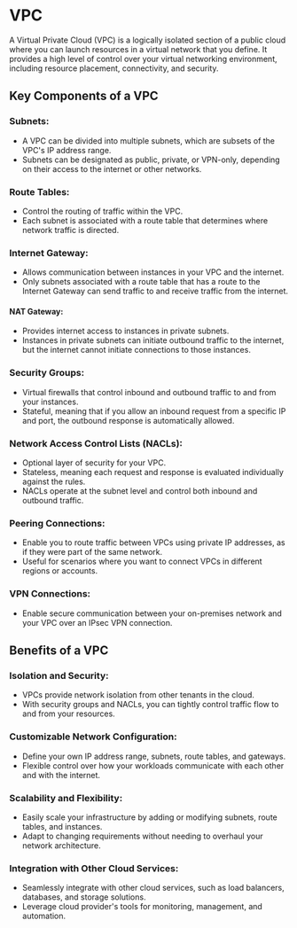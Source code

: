 # VPC
A Virtual Private Cloud (VPC) is a logically isolated section of a public cloud where you can launch resources in a virtual network that you define. It provides a high level of control over your virtual networking environment, including resource placement, connectivity, and security.

## Key Components of a VPC
### Subnets:

- A VPC can be divided into multiple subnets, which are subsets of the VPC's IP address range.
- Subnets can be designated as public, private, or VPN-only, depending on their access to the internet or other networks.

### Route Tables:

- Control the routing of traffic within the VPC.
- Each subnet is associated with a route table that determines where network traffic is directed.
### Internet Gateway:

- Allows communication between instances in your VPC and the internet.
- Only subnets associated with a route table that has a route to the Internet Gateway can send traffic to and receive traffic from the internet.
#### NAT Gateway:

- Provides internet access to instances in private subnets.
- Instances in private subnets can initiate outbound traffic to the internet, but the internet cannot initiate connections to those instances.
### Security Groups:

- Virtual firewalls that control inbound and outbound traffic to and from your instances.
- Stateful, meaning that if you allow an inbound request from a specific IP and port, the outbound response is automatically allowed.
### Network Access Control Lists (NACLs):

- Optional layer of security for your VPC.
- Stateless, meaning each request and response is evaluated individually against the rules.
- NACLs operate at the subnet level and control both inbound and outbound traffic.
### Peering Connections:

- Enable you to route traffic between VPCs using private IP addresses, as if they were part of the same network.
- Useful for scenarios where you want to connect VPCs in different regions or accounts.
### VPN Connections:

- Enable secure communication between your on-premises network and your VPC over an IPsec VPN connection.

## Benefits of a VPC
### Isolation and Security:

- VPCs provide network isolation from other tenants in the cloud.
- With security groups and NACLs, you can tightly control traffic flow to and from your resources.
### Customizable Network Configuration:

- Define your own IP address range, subnets, route tables, and gateways.
- Flexible control over how your workloads communicate with each other and with the internet.
### Scalability and Flexibility:

- Easily scale your infrastructure by adding or modifying subnets, route tables, and instances.
- Adapt to changing requirements without needing to overhaul your network architecture.
### Integration with Other Cloud Services:

- Seamlessly integrate with other cloud services, such as load balancers, databases, and storage solutions.
- Leverage cloud provider's tools for monitoring, management, and automation.